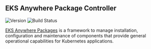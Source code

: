 ## **EKS Anywhere Package Controller**
![Version](https://img.shields.io/badge/version-v0.1.0-blue)
![Build Status](https://codebuild.us-west-2.amazonaws.com/badges?uuid=bogus%3D&branch=main)

[EKS Anywhere Packages](https://github.com/aws/eks-anywhere-packages) is a framework to manage installation, configuration and maintenance of components that provide general operational capabilities for Kubernetes applications.

